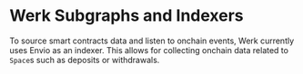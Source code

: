 # Werk Subgraphs and Indexers

To source smart contracts data and listen to onchain events, Werk currently uses Envio as an indexer. This allows for collecting onchain data related to `Space`s such as deposits or withdrawals.
